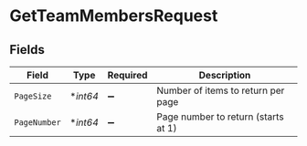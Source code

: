 # GetTeamMembersRequest


## Fields

| Field                               | Type                                | Required                            | Description                         |
| ----------------------------------- | ----------------------------------- | ----------------------------------- | ----------------------------------- |
| `PageSize`                          | **int64*                            | :heavy_minus_sign:                  | Number of items to return per page  |
| `PageNumber`                        | **int64*                            | :heavy_minus_sign:                  | Page number to return (starts at 1) |